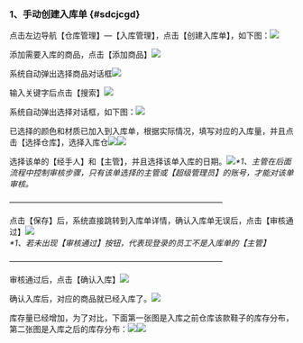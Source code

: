 ### 1、手动创建入库单 {#sdcjcgd}

点击左边导航【仓库管理】—【入库管理】，点击【创建入库单】，如下图：![](/assets/sdcjrkd-1.png)

添加需要入库的商品，点击【添加商品】![](/assets/sdcjrkd-2.png)

系统自动弹出选择商品对话框![](/assets/cjcgd-2.png)

输入关键字后点击【搜索】![](/assets/cjcgd-3.png)

系统自动弹出选择对话框，如下图：![](/assets/sdcjrkd-3.png)

已选择的颜色和材质已加入到入库单，根据实际情况，填写对应的入库量，并且点击【选择仓库】，选择入库仓![](/assets/sdcjrkd-4.png)![](/assets/sdcjrkd-5.png)

选择该单的【经手人】和【主管】，并且选择该单入库的日期。![](/assets/sdcjrkd-6.png)_\*1、主管在后面流程中控制审核步骤，只有该单选择的主管或【超级管理员】的账号，才能对该单审核。_

———————————————————————————

点击【保存】后，系统直接跳转到入库单详情，确认入库单无误后，点击【审核通过】![](/assets/sdcjrkd-7.png)_\*1、若未出现【审核通过】按钮，代表现登录的员工不是入库单的【主管】_

———————————————————————————

审核通过后，点击【确认入库】![](/assets/sdcjrkd-8.png)

确认入库后，对应的商品就已经入库了。![](/assets/sdcjrkd-10.png)

库存量已经增加，为了对比，下面第一张图是入库之前仓库该款鞋子的库存分布，第二张图是入库之后的库存分布：![](/assets/sdcjrkd-9.png)![](/assets/sdcjrkd-11.png)

